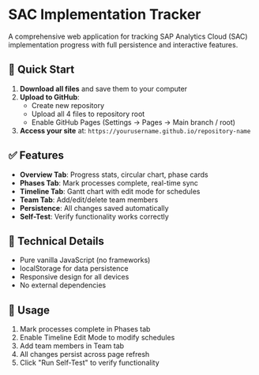 # SAC Implementation Tracker

A comprehensive web application for tracking SAP Analytics Cloud (SAC) implementation progress with full persistence and interactive features.

## 🚀 Quick Start

1. **Download all files** and save them to your computer
2. **Upload to GitHub**:
   - Create new repository
   - Upload all 4 files to repository root
   - Enable GitHub Pages (Settings → Pages → Main branch / root)
3. **Access your site** at: `https://yourusername.github.io/repository-name`

## ✅ Features

- **Overview Tab**: Progress stats, circular chart, phase cards
- **Phases Tab**: Mark processes complete, real-time sync
- **Timeline Tab**: Gantt chart with edit mode for schedules
- **Team Tab**: Add/edit/delete team members
- **Persistence**: All changes saved automatically
- **Self-Test**: Verify functionality works correctly

## 🔧 Technical Details

- Pure vanilla JavaScript (no frameworks)
- localStorage for data persistence
- Responsive design for all devices
- No external dependencies

## 📱 Usage

1. Mark processes complete in Phases tab
2. Enable Timeline Edit Mode to modify schedules
3. Add team members in Team tab
4. All changes persist across page refresh
5. Click "Run Self-Test" to verify functionality
